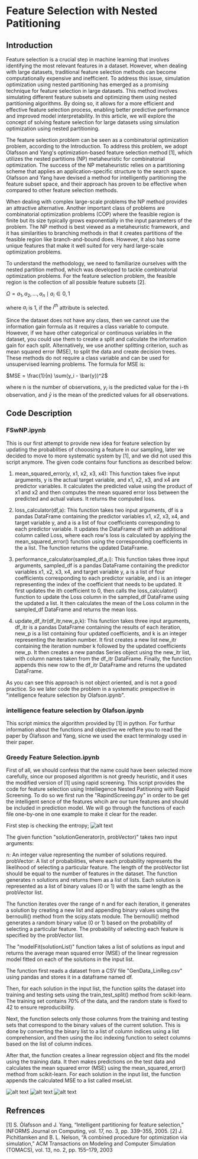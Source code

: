 # Feature Selection with Nested Patitioning
## Introduction
Feature selection is a crucial step in machine learning that involves identifying the most relevant features in a dataset. However, when dealing with large datasets, traditional feature selection methods can become computationally expensive and inefficient. To address this issue, simulation optimization using nested partitioning has emerged as a promising technique for feature selection in large datasets. This method involves simulating different feature subsets and optimizing them using nested partitioning algorithms. By doing so, it allows for a more efficient and effective feature selection process, enabling better predictive performance and improved model interpretability. In this article, we will explore the concept of solving feature selection for large datasets using simulation optimization using nested partitioning.

The feature selection problem can be seen as a combinatorial optimization problem, according to the Introduction. To address this problem, we adopt Olafsson and Yang's optimization-based feature selection method [1], which utilizes the nested partitions (NP) metaheuristic for combinatorial optimization. The success of the NP metaheuristic relies on a partitioning scheme that applies an application-specific structure to the search space. Olafsson and Yang have devised a method for intelligently partitioning the feature subset space, and their approach has proven to be effective when compared to other feature selection methods.

When dealing with complex large-scale problems the NP method provides an attractive alternative. Another important class of problems are combinatorial optimization problems (COP) where the feasible region is finite but its size typically grows exponentially in the input parameters of the problem. The NP method is best viewed as a metaheuristic framework, and it has similarities to branching methods in that it creates partitions of the feasible region like branch-and-bound does. However, it also has some unique features that make it well suited for very hard large-scale optimization problems.


To understand the methodology, we need to familiarize ourselves with the nested partition method, which was developed to tackle combinatorial optimization problems. For the feature selection problem, the feasible region is the collection of all possible feature subsets [2].

$\Omega = {{a_1, a_2, ..., a_n \mid a_i \in {0, 1}}}$

where $a_i$ is 1, if the $i^{th}$ attribute is selected.

Since the dataset does not have any class, then we cannot use the information gain formula as it requires a class variable to compute. However, if we have other categorical or continuous variables in the dataset, you could use them to create a split and calculate the information gain for each split. Alternatively, we use another splitting criterion, such as mean squared error (MSE), to split the data and create decision trees. These methods do not require a class variable and can be used for unsupervised learning problems. The formula for MSE is:

$MSE = \frac{1}{n} \sum(y_i - \bar{y})^2$

where n is the number of observations, $y_i$ is the predicted value for the i-th observation, and $\bar{y}$ is the mean of the predicted values for all observations.

## Code Description
### FSwNP.ipynb
This is our first attempt to provide new idea for feature selection by updating the probablities of chooosing a feature in our sampling, later we decided to move to more systematic system by [1], and we did not used this script anymore. The given code contains four functions as described below:

1. mean_squared_error(y, x1, x2, x3, x4): This function takes five input arguments, y is the actual target variable, and x1, x2, x3, and x4 are predictor variables. It calculates the predicted value using the product of x1 and x2 and then computes the mean squared error loss between the predicted and actual values. It returns the computed loss.

2. loss_calculator(df,a): This function takes two input arguments, df is a pandas DataFrame containing the predictor variables x1, x2, x3, x4, and target variable y, and a is a list of four coefficients corresponding to each predictor variable. It updates the DataFrame df with an additional column called Loss, where each row's loss is calculated by applying the mean_squared_error() function using the corresponding coefficients in the a list. The function returns the updated DataFrame.

3. performance_calculator(sampled_df,a,i): This function takes three input arguments, sampled_df is a pandas DataFrame containing the predictor variables x1, x2, x3, x4, and target variable y, a is a list of four coefficients corresponding to each predictor variable, and i is an integer representing the index of the coefficient that needs to be updated. It first updates the ith coefficient to 0, then calls the loss_calculator() function to update the Loss column in the sampled_df DataFrame using the updated a list. It then calculates the mean of the Loss column in the sampled_df DataFrame and returns the mean loss.

4. update_df_itr(df_itr,new_p,k): This function takes three input arguments, df_itr is a pandas DataFrame containing the results of each iteration, new_p is a list containing four updated coefficients, and k is an integer representing the iteration number. It first creates a new list new_itr containing the iteration number k followed by the updated coefficients new_p. It then creates a new pandas Series object using the new_itr list, with column names taken from the df_itr DataFrame. Finally, the function appends this new row to the df_itr DataFrame and returns the updated DataFrame.


As you can see this approach is not object oriented, and is not a good practice. So we later code the problem in a systematic prespective in "intelligence feature selection by Olafson.ipynb".

### intelligence feature selection by Olafson.ipynb
This script mimics the algorithm provided by [1] in python. For furthur information about the functions and objective we reffere you to read the paper by Ólafsson and Yang, sicne we used the exact terminalogy used in their paper.

### Greedy Feature Selection.ipynb
First of all, we should confess that the name could have been selected more carefully, since our proposed algorithm is not greedy heuristic, and it uses the modified version of [1] using rapid screening. This script provides the code for feature selection using Intelliegence Nested Patitioning with Rapid Screening. To do so we first run the "RapindScreeing.py" in order to be get the intelligent sence of the features whcih are our ture features and should be included in prediction model. We will go through the functions of each file one-by-one in one example to make it clear for the reader.

First step is checking the entropy;
![alt text](https://github.com/sshashaa/fs-nested-partitioning/blob/main/Figures/entropy.PNG)

The given function "solutionGenerator(n, probVector)" takes two input arguments:

n: An integer value representing the number of solutions required.
probVector: A list of probabilities, where each probability represents the likelihood of selecting a particular feature. The length of the probVector list should be equal to the number of features in the dataset.
The function generates n solutions and returns them as a list of lists. Each solution is represented as a list of binary values (0 or 1) with the same length as the probVector list.

The function iterates over the range of n and for each iteration, it generates a solution by creating a new list and appending binary values using the bernoulli() method from the scipy.stats module. The bernoulli() method generates a random binary value (0 or 1) based on the probability of selecting a particular feature. The probability of selecting each feature is specified by the probVector list.

The "modelFit(solutionList)" function takes a list of solutions as input and returns the average mean squared error (MSE) of the linear regression model fitted on each of the solutions in the input list.

The function first reads a dataset from a CSV file "GenData_LinReg.csv" using pandas and stores it in a dataframe named df.

Then, for each solution in the input list, the function splits the dataset into training and testing sets using the train_test_split() method from scikit-learn. The training set contains 70% of the data, and the random state is fixed to 42 to ensure reproducibility.

Next, the function selects only those columns from the training and testing sets that correspond to the binary values of the current solution. This is done by converting the binary list to a list of column indices using a list comprehension, and then using the iloc indexing function to select columns based on the list of column indices.

After that, the function creates a linear regression object and fits the model using the training data. It then makes predictions on the test data and calculates the mean squared error (MSE) using the mean_squared_error() method from scikit-learn. For each solution in the input list, the function appends the calculated MSE to a list called mseList.

![alt text](https://github.com/sshashaa/fs-nested-partitioning/blob/main/Figures/i1.PNG)
![alt text](https://github.com/sshashaa/fs-nested-partitioning/blob/main/Figures/i2.PNG)
![alt text](https://github.com/sshashaa/fs-nested-partitioning/blob/main/Figures/i3.PNG)


## Refrences
[1] S. Ólafsson and J. Yang, “Intelligent partitioning for feature selection,” INFORMS Journal on Computing, vol. 17, no. 3, pp. 339–355, 2005.
[2] J. Pichitlamken and B. L. Nelson, “A combined procedure for optimization via simulation,” ACM Transactions on Modeling and Computer Simulation (TOMACS), vol. 13, no. 2, pp. 155–179, 2003
